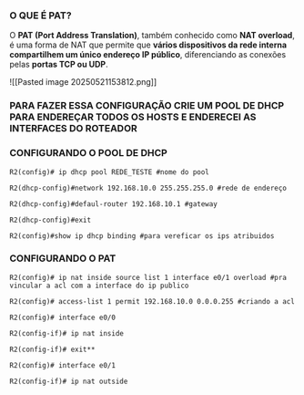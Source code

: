
### O QUE É  PAT?

O **PAT (Port Address Translation)**, também conhecido como **NAT overload**, é uma forma de NAT que permite que **vários dispositivos da rede interna compartilhem um único endereço IP público**, diferenciando as conexões pelas **portas TCP ou UDP**.

![[Pasted image 20250521153812.png]]

### PARA FAZER ESSA CONFIGURAÇÃO CRIE UM POOL DE DHCP PARA ENDEREÇAR TODOS OS HOSTS E ENDERECEI AS INTERFACES DO ROTEADOR


### CONFIGURANDO O POOL DE DHCP

```
R2(config)# ip dhcp pool REDE_TESTE #nome do pool

R2(dhcp-config)#network 192.168.10.0 255.255.255.0 #rede de endereço

R2(dhcp-config)#defaul-router 192.168.10.1 #gateway

R2(dhcp-config)#exit

R2(config)#show ip dhcp binding #para vereficar os ips atribuidos
```

### CONFIGURANDO O PAT

```
R2(config)# ip nat inside source list 1 interface e0/1 overload #pra vincular a acl com a interface do ip publico

R2(config)# access-list 1 permit 192.168.10.0 0.0.0.255 #criando a acl

R2(config)# interface e0/0

R2(config-if)# ip nat inside

R2(config-if)# exit**

R2(config)# interface e0/1

R2(config-if)# ip nat outside
```
